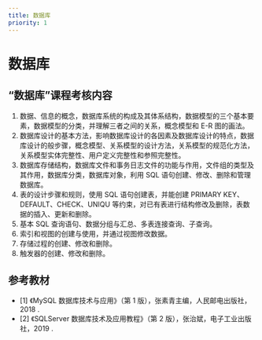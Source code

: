 ```yaml
---
title: 数据库
priority: 1
---
```


# 数据库

## “数据库”课程考核内容

1. 数据、信息的概念，数据库系统的构成及其体系结构，数据模型的三个基本要素，数据模型的分类，并理解三者之间的关系，概念模型和 E-R 图的画法。
2. 数据库设计的基本方法，影响数据库设计的各因素及数据库设计的特点，数据库设计的般步骤，概念模型、关系模型的设计方法，关系模型的规范化方法，关系模型实体完整性、用户定义完整性和参照完整性。
3. 数据库存储结构，数据库文件和事务日志文件的功能与作用，文件组的类型及其作用，数据库分类，数据库对象，利用 SQL 语句创建、修改、删除和管理数据库。
4. 表的设计步骤和规则，使用 SQL 语句创建表，并能创建 PRIMARY KEY、DEFAULT、CHECK、UNIQU 等约束，对已有表进行结构修改及删除，表数据的插入、更新和删除。
5. 基本 SQL 查询语句、数据分组与汇总、多表连接查询、子查询。
6. 索引和视图的创建与使用，并通过视图修改数据。
7. 存储过程的创建、修改和删除。
8. 触发器的创建、修改和删除。

## 参考教材

- [1] 《MySQL 数据库技术与应用》（第 1 版），张素青主编，人民邮电出版社，2018 .
- [2] 《SQLServer 数据库技术及应用教程》（第 2 版），张治斌，电子工业出版社，2019 .